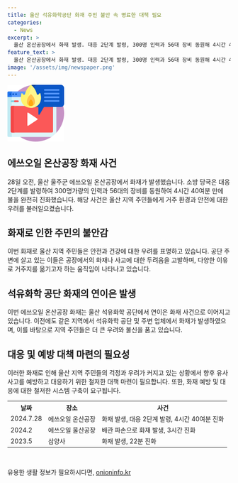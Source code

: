 ```yaml
---
title: 울산 석유화학공단 화재 주민 불안 속 명료한 대책 필요
categories:
  - News
excerpt: >
  울산 온산공장에서 화재 발생. 대응 2단계 발령, 300명 인력과 56대 장비 동원해 4시간 40여분 만에 진화. 인명피해 없었으나 검은 연기로 주민 불안. 화재 반복되는 석유화학공단, 주민들 불안하고 걱정된다. 2월에도 화재 발생. 사고 위험성 때문에 이사 다짐하는 주민들. 지역 주민들, 공단에서 계속 일어나는 화재에 대한 우려 표명.
feature_text: >
  울산 온산공장에서 화재 발생. 대응 2단계 발령, 300명 인력과 56대 장비 동원해 4시간 40여분 만에 진화. 인명피해 없었으나 검은 연기로 주민 불안. 화재 반복되는 석유화학공단, 주민들 불안하고 걱정된다. 2월에도 화재 발생. 사고 위험성 때문에 이사 다짐하는 주민들. 지역 주민들, 공단에서 계속 일어나는 화재에 대한 우려 표명.
image: '/assets/img/newspaper.png'
---
```


<p><img src="/assets/img/news.png" alt="rentncar 속보" /></p>

<h2 data-ke-size="size26">에쓰오일 온산공장 화재 사건</h2>

<p data-ke-size="size16">28일 오전, 울산 울주군 에쓰오일 온산공장에서 화재가 발생했습니다. 소방 당국은 대응 2단계를 발령하여 300명가량의 인력과 56대의 장비를 동원하여 4시간 40여분 만에 불을 완전히 진화했습니다. 해당 사건은 울산 지역 주민들에게 거주 환경과 안전에 대한 우려를 불러일으켰습니다.</p>

<h2 data-ke-size="size24">화재로 인한 주민의 불안감</h2>

<p data-ke-size="size16">이번 화재로 울산 지역 주민들은 안전과 건강에 대한 우려를 표명하고 있습니다. 공단 주변에 살고 있는 이들은 공장에서의 화재나 사고에 대한 두려움을 고발하며, 다양한 이유로 거주지를 옮기고자 하는 움직임이 나타나고 있습니다.</p>

<h2 data-ke-size="size24">석유화학 공단 화재의 연이은 발생</h2>

<p data-ke-size="size16">이번 에쓰오일 온산공장 화재는 울산 석유화학 공단에서 연이은 화재 사건으로 이어지고 있습니다. 이전에도 같은 지역에서 석유화학 공단 및 주변 업체에서 화재가 발생하였으며, 이를 바탕으로 지역 주민들은 더 큰 우려와 불신을 품고 있습니다.</p>

<h2 data-ke-size="size24">대응 및 예방 대책 마련의 필요성</h2>

<p data-ke-size="size16">이러한 화재로 인해 울산 지역 주민들의 걱정과 우려가 커지고 있는 상황에서 향후 유사 사고를 예방하고 대응하기 위한 철저한 대책 마련이 필요합니다. 또한, 화재 예방 및 대응에 대한 철저한 시스템 구축이 요구됩니다.</p>

<table>
    <tr>
        <th>날짜</th>
        <th>장소</th>
        <th>사건</th>
    </tr>
    <tr>
        <td>2024.7.28</td>
        <td>에쓰오일 온산공장</td>
        <td>화재 발생, 대응 2단계 발령, 4시간 40여분 진화</td>
    </tr>
    <tr>
        <td>2024.2</td>
        <td>에쓰오일 울산공장</td>
        <td>배관 파손으로 화재 발생, 3시간 진화</td>
    </tr>
    <tr>
        <td>2023.5</td>
        <td>삼양사</td>
        <td>화재 발생, 22분 진화</td>
    </tr>
</table>

<p data-ke-size="size16">&nbsp;</p>
유용한 생활 정보가 필요하시다면, <a href="https://onioninfo.kr" rel="dofollow">onioninfo.kr</a>


